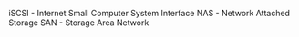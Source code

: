 iSCSI - Internet Small Computer System Interface
NAS - Network Attached Storage
SAN - Storage Area Network
